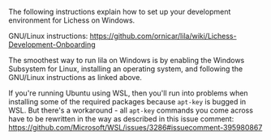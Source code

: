 The following instructions explain how to set up your development environment for Lichess on Windows.

GNU/Linux instructions: https://github.com/ornicar/lila/wiki/Lichess-Development-Onboarding

The smoothest way to run lila on Windows is by enabling the Windows Subsystem for Linux, installing an operating system, and following the GNU/Linux instructions as linked above.

If you're running Ubuntu using WSL, then you'll run into problems when installing some of the required packages because `apt-key` is bugged in WSL. But there's a workaround - all `apt-key` commands you come across have to be rewritten in the way as described in this issue comment: https://github.com/Microsoft/WSL/issues/3286#issuecomment-395980867
